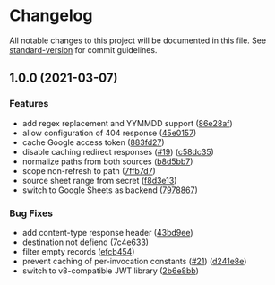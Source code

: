 # Changelog

All notable changes to this project will be documented in this file. See [standard-version](https://github.com/conventional-changelog/standard-version) for commit guidelines.

## 1.0.0 (2021-03-07)


### Features

* add regex replacement and YYMMDD support ([86e28af](https://github.com/politics-rewired/fly-shortener/commit/86e28af5afef41c6fcf1e24df4b9a78945d50199))
* allow configuration of 404 response ([45e0157](https://github.com/politics-rewired/fly-shortener/commit/45e0157452b0e1dbd0c9013b9e9d41536e78da94))
* cache Google access token ([883fd27](https://github.com/politics-rewired/fly-shortener/commit/883fd273f02f06596918f59701f26e12ec474217))
* disable caching redirect responses ([#19](https://github.com/politics-rewired/fly-shortener/issues/19)) ([c58dc35](https://github.com/politics-rewired/fly-shortener/commit/c58dc35bfe76c7b409b304cdbb9347a14493291a))
* normalize paths from both sources ([b8d5bb7](https://github.com/politics-rewired/fly-shortener/commit/b8d5bb7cbeedcf595d2948a3e2954a823cea356f))
* scope non-refresh to path ([7ffb7d7](https://github.com/politics-rewired/fly-shortener/commit/7ffb7d7e69ea528eff6640be0ebeba8bac4b993c))
* source sheet range from secret ([f8d3e13](https://github.com/politics-rewired/fly-shortener/commit/f8d3e134fbd116b41660b817e2bc936af25ae1e0))
* switch to Google Sheets as backend ([7978867](https://github.com/politics-rewired/fly-shortener/commit/79788675a4c7835b391b5d4d543f42003ff4a87e))


### Bug Fixes

* add content-type response header ([43bd9ee](https://github.com/politics-rewired/fly-shortener/commit/43bd9ee679e8f422ac420bbf360d8c425fb6cb84))
* destination not defiend ([7c4e633](https://github.com/politics-rewired/fly-shortener/commit/7c4e633ac6b8ee7fe6094b9fa7254e97f93b83dd))
* filter empty records ([efcb454](https://github.com/politics-rewired/fly-shortener/commit/efcb454275f8a98a214e298c6e2bd829363a7d34))
* prevent caching of per-invocation constants ([#21](https://github.com/politics-rewired/fly-shortener/issues/21)) ([d241e8e](https://github.com/politics-rewired/fly-shortener/commit/d241e8e54eb2f03b94e4d496f3dfebf120834a5c))
* switch to v8-compatible JWT library ([2b6e8bb](https://github.com/politics-rewired/fly-shortener/commit/2b6e8bbbc7a13a29c4b2b16671097587c6687bfe))
